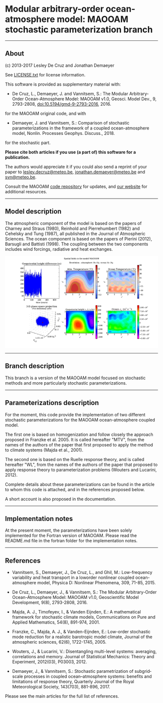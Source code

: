# Modular arbitrary-order ocean-atmosphere model: MAOOAM stochastic parameterization branch

--------------------------------------------------------------------------------------------

## About ##

(c) 2013-2017 Lesley De Cruz and Jonathan Demaeyer

See [LICENSE.txt](LICENSE.txt) for license information.

This software is provided as supplementary material with:

* De Cruz, L., Demaeyer, J. and Vannitsem, S.: The Modular Arbitrary-Order
Ocean-Atmosphere Model: MAOOAM v1.0, Geosci. Model Dev., 9, 2793-2808,
[doi:10.5194/gmd-9-2793-2016](http://dx.doi.org/10.5194/gmd-9-2793-2016), 2016.

for the MAOOAM original code, and with

* Demaeyer, J. and Vannitsem, S.: Comparison of stochastic parameterizations
in the framework of a coupled ocean-atmosphere model, Nonlin. Processes Geophys.
Discuss., 2018.

for the stochastic part.

**Please cite both articles if you use (a part of) this software for a
publication.**

The authors would appreciate it if you could also send a reprint of
your paper to <lesley.decruz@meteo.be>, <jonathan.demaeyer@meteo.be> and
<svn@meteo.be>. 

Consult the MAOOAM [code repository](http://www.github.com/Climdyn/MAOOAM)
for updates, and [our website](http://climdyn.meteo.be) for additional
resources.

------------------------------------------------------------------------

## Model description ##

The atmospheric component of the model is based on the papers of Charney and
Straus (1980), Reinhold and Pierrehumbert (1982) and  Cehelsky and Tung (1987),
all published in the Journal of Atmospheric Sciences. The ocean component is
based on the papers of Pierini (2012), Barsugli and Battisti (1998). The
coupling between the two components includes wind forcings, radiative and heat
exchanges.

![](./misc/figs/movie_10x10_GMD.gif)

------------------------------------------------------------------------

## Branch description ##

This branch is a version of the MAOOAM model focused on stochastic methods
and more particularly stochastic parameterizations. 

------------------------------------------------------------------------

## Parameterizations description ##

For the moment, this code provide the implementation of two different
stochastic parameterizations for the MAOOAM ocean-atmosphere coupled
model.

The first one is based on homogenization and follow closely the 
approach proposed in Franzke et al. 2005. It is called hereafter "MTV", from the
names of the authors of the paper that first proposed to apply the method 
to climate systems (Majda et al., 2001).

The second one is based on the Ruelle response theory, and is called
hereafter "WL", from the names of the authors of the paper that proposed
to apply response theory to parameterization problems (Wouters and Lucarini, 2012).

Complete details about these parameterizations can be found in the article
to whom this code is attached, and in the references proposed below.

A short account is also proposed in the documentation.

------------------------------------------------------------------------

## Implementation notes ##

At the present moment, the parameterizations have been solely implemented
for the Fortran version of MAOOAM. Please read the README.md file in 
the fortran folder for the implementation notes. 

------------------------------------------------------------------------

## References ##

* Vannitsem, S., Demaeyer, J., De Cruz, L., and Ghil, M.: Low-frequency
variability and heat transport in a loworder nonlinear coupled ocean-atmosphere
model, Physica D: Nonlinear Phenomena, 309, 71-85, 2015. 

* De Cruz, L., Demaeyer, J., & Vannitsem, S.: The Modular Arbitrary-Order
Ocean-Atmosphere Model: MAOOAM v1.0,
Geoscientific Model Development, 9(8), 2793-2808, 2016. 

* Majda, A. J., Timofeyev, I., & Vanden Eijnden, E.: A mathematical framework
for stochastic climate models,
Communications on Pure and Applied Mathematics, 54(8), 891-974, 2001.

* Franzke, C., Majda, A. J., & Vanden-Eijnden, E.: Low-order stochastic mode
reduction for a realistic barotropic model climate,
Journal of the atmospheric sciences, 62(6), 1722-1745, 2005.  

* Wouters, J., & Lucarini, V.: Disentangling multi-level systems: averaging,
correlations and memory.
Journal of Statistical Mechanics: Theory and Experiment, 2012(03), P03003, 2012.

* Demaeyer, J., & Vannitsem, S.: Stochastic parametrization of subgrid‐scale
processes in coupled ocean–atmosphere systems: benefits and limitations of response theory,
Quarterly Journal of the Royal Meteorological Society, 143(703), 881-896, 2017. 

Please see the main articles for the full list of references.
